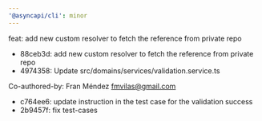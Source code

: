 ```yaml
---
'@asyncapi/cli': minor
---
```


feat: add new custom resolver to fetch the reference from private repo

- 88ceb3d:  add new custom resolver to fetch the reference from private repo
- 4974358: Update src/domains/services/validation.service.ts

Co-authored-by: Fran Méndez <fmvilas@gmail.com>
- c764ee6: update instruction in the test case for the validation success
- 2b9457f: fix test-cases


